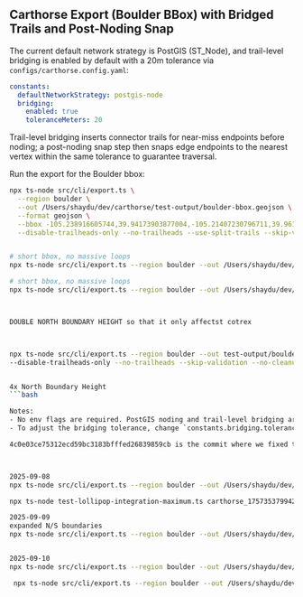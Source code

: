 ## Carthorse Export (Boulder BBox) with Bridged Trails and Post-Noding Snap

The current default network strategy is PostGIS (ST_Node), and trail-level bridging is enabled by default with a 20m tolerance via `configs/carthorse.config.yaml`:

```yaml
constants:
  defaultNetworkStrategy: postgis-node
  bridging:
    enabled: true
    toleranceMeters: 20
```

Trail-level bridging inserts connector trails for near-miss endpoints before noding; a post-noding snap step then snaps edge endpoints to the nearest vertex within the same tolerance to guarantee traversal.

Run the export for the Boulder bbox:

```bash
npx ts-node src/cli/export.ts \
  --region boulder \
  --out /Users/shaydu/dev/carthorse/test-output/boulder-bbox.geojson \
  --format geojson \
  --bbox -105.238916605744,39.94173903877004,-105.21407230796711,39.961563470007604 \
  --disable-trailheads-only --no-trailheads --use-split-trails --skip-validation --no-cleanup
```
```bash

# short bbox, no massive loops
npx ts-node src/cli/export.ts --region boulder --out /Users/shaydu/dev/carthorse/test-output/boulder-expanded-bbox-test.geojson --format geojson --bbox -105.30123174925316,39.96928418458248,-105.26050515816028,39.993172777276015 --disable-trailheads-only --no-trailheads --skip-validation --no-cleanup --verbose --source cotrex

# short bbox, no massive loops
npx ts-node src/cli/export.ts --region boulder --out /Users/shaydu/dev/carthorse/test-output/boulder-expanded-bbox-test.geojson --format geojson --bbox -105.30958159914027,40.07269607609242,-105.26885500804738,40.09658466878596 --no-cleanup --verbose --source cotrex



DOUBLE NORTH BOUNDARY HEIGHT so that it only affectst cotrex



npx ts-node src/cli/export.ts --region boulder --out test-output/boulder-final-validation-test.geojson --format geojson --bbox -105.323322108554,39.9414084228671,-105.246109155213,40.139896554615
--disable-trailheads-only --no-trailheads --skip-validation --no-cleanup --verbose --source cotrex


4x North Boundary Height
```bash

Notes:
- No env flags are required. PostGIS noding and trail-level bridging are driven by config.
- To adjust the bridging tolerance, change `constants.bridging.toleranceMeters` and re-run.

4c0e03ce75312ecd59bc3183bfffed26839859cb is the commit where we fixed the community ditch trail merges - still issues with otehr mergees in that small bbox we are now working on at 10:20 am 8, 10



2025-09-08
npx ts-node src/cli/export.ts --region boulder --out /Users/shaydu/dev/carthorse/test-output/boulder-expanded-bbox-test-fixed.geojson --format geojson --bbox -105.30123174925316,39.96038502242032,-105.26050515816028,39.993172777276015 --no-cleanup --verbose --source cotrex

npx ts-node test-lollipop-integration-maximum.ts carthorse_1757353799429

2025-09-09
expanded N/S boundaries
npx ts-node src/cli/export.ts --region boulder --out /Users/shaydu/dev/carthorse/test-output/boulder-expanded-bbox-test-fixed.geojson --format geojson --bbox -105.30123174925316,39.91538502242032,-105.26050515816028,40.083172777276015 --no-cleanup --verbose --source cotrex


2025-09-10
npx ts-node src/cli/export.ts --region boulder --out /Users/shaydu/dev/carthorse/test-output/boulder-expanded-bbox-test-fixed.geojson --format geojson --bbox -105.30123174925316,39.96038502242032,-105.26050515816028,39.993172777276015 --no-cleanup --verbose --source cotrex

 npx ts-node src/cli/export.ts --region boulder --out /Users/shaydu/dev/carthorse/test-output/boulder-expanded-bbox-test-fixed.db --format sqlite --bbox -105.30123174925316,39.96038502242032,-105.26050515816028,39.993172777276015 --no-cleanup --verbose --source cotrex

 